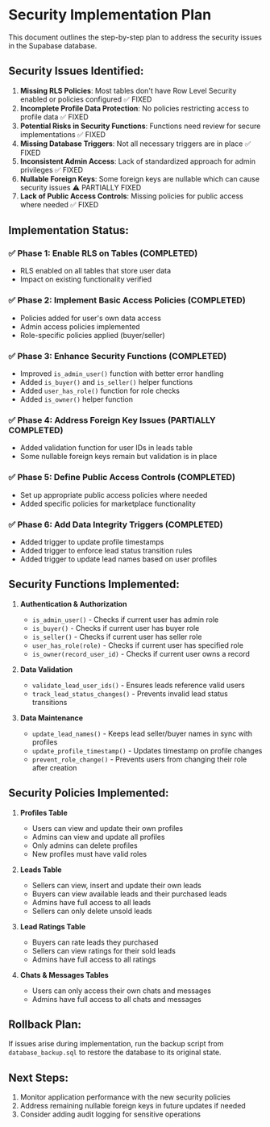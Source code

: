 
# Security Implementation Plan

This document outlines the step-by-step plan to address the security issues in the Supabase database.

## Security Issues Identified:

1. **Missing RLS Policies**: Most tables don't have Row Level Security enabled or policies configured ✅ FIXED
2. **Incomplete Profile Data Protection**: No policies restricting access to profile data ✅ FIXED
3. **Potential Risks in Security Functions**: Functions need review for secure implementations ✅ FIXED
4. **Missing Database Triggers**: Not all necessary triggers are in place ✅ FIXED
5. **Inconsistent Admin Access**: Lack of standardized approach for admin privileges ✅ FIXED
6. **Nullable Foreign Keys**: Some foreign keys are nullable which can cause security issues ⚠️ PARTIALLY FIXED
7. **Lack of Public Access Controls**: Missing policies for public access where needed ✅ FIXED

## Implementation Status:

### ✅ Phase 1: Enable RLS on Tables (COMPLETED)
- RLS enabled on all tables that store user data
- Impact on existing functionality verified

### ✅ Phase 2: Implement Basic Access Policies (COMPLETED)
- Policies added for user's own data access
- Admin access policies implemented
- Role-specific policies applied (buyer/seller)

### ✅ Phase 3: Enhance Security Functions (COMPLETED)
- Improved `is_admin_user()` function with better error handling
- Added `is_buyer()` and `is_seller()` helper functions
- Added `user_has_role()` function for role checks
- Added `is_owner()` helper function

### ✅ Phase 4: Address Foreign Key Issues (PARTIALLY COMPLETED)
- Added validation function for user IDs in leads table
- Some nullable foreign keys remain but validation is in place

### ✅ Phase 5: Define Public Access Controls (COMPLETED)
- Set up appropriate public access policies where needed
- Added specific policies for marketplace functionality

### ✅ Phase 6: Add Data Integrity Triggers (COMPLETED)
- Added trigger to update profile timestamps
- Added trigger to enforce lead status transition rules
- Added trigger to update lead names based on user profiles

## Security Functions Implemented:

1. **Authentication & Authorization**
   - `is_admin_user()` - Checks if current user has admin role
   - `is_buyer()` - Checks if current user has buyer role
   - `is_seller()` - Checks if current user has seller role
   - `user_has_role(role)` - Checks if current user has specified role
   - `is_owner(record_user_id)` - Checks if current user owns a record

2. **Data Validation**
   - `validate_lead_user_ids()` - Ensures leads reference valid users
   - `track_lead_status_changes()` - Prevents invalid lead status transitions

3. **Data Maintenance**
   - `update_lead_names()` - Keeps lead seller/buyer names in sync with profiles
   - `update_profile_timestamp()` - Updates timestamp on profile changes
   - `prevent_role_change()` - Prevents users from changing their role after creation

## Security Policies Implemented:

1. **Profiles Table**
   - Users can view and update their own profiles
   - Admins can view and update all profiles
   - Only admins can delete profiles
   - New profiles must have valid roles

2. **Leads Table**
   - Sellers can view, insert and update their own leads
   - Buyers can view available leads and their purchased leads
   - Admins have full access to all leads
   - Sellers can only delete unsold leads

3. **Lead Ratings Table**
   - Buyers can rate leads they purchased
   - Sellers can view ratings for their sold leads
   - Admins have full access to all ratings

4. **Chats & Messages Tables**
   - Users can only access their own chats and messages
   - Admins have full access to all chats and messages

## Rollback Plan:
If issues arise during implementation, run the backup script from `database_backup.sql` to restore the database to its original state.

## Next Steps:
1. Monitor application performance with the new security policies
2. Address remaining nullable foreign keys in future updates if needed
3. Consider adding audit logging for sensitive operations

